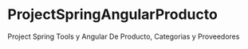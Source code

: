 # ProjectSpringAngularProducto
Project Spring Tools y Angular De Producto, Categorias y Proveedores
